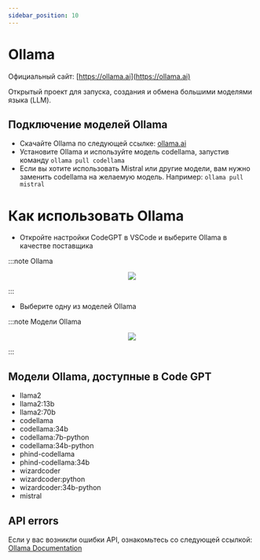 ```yaml
---
sidebar_position: 10
---
```


# Ollama

Официальный сайт: [https://ollama.ai](https://ollama.ai)

Открытый проект для запуска, создания и обмена большими моделями языка (LLM).

## Подключение моделей Ollama
- Скачайте Ollama по следующей ссылке: [ollama.ai](https://ollama.ai/)
- Установите Ollama и используйте модель codellama, запустив команду ```ollama pull codellama```
- Если вы хотите использовать Mistral или другие модели, вам нужно заменить codellama на желаемую модель. Например: ```ollama pull mistral```

# Как использовать Ollama
- Откройте настройки CodeGPT в VSCode и выберите Ollama в качестве поставщика

:::note Ollama
<p align="center">
    <img src="https://github.com/davila7/code-gpt-docs/assets/6216945/ddec585e-84c6-49c4-86ac-be624fbfd9ee" />
</p>
:::

- Выберите одну из моделей Ollama

:::note Модели Ollama
<p align="center">
    <img src="https://github.com/davila7/code-gpt-docs/assets/6216945/1bf08939-60fe-4ad1-b588-898c20f2a8e8" />
</p>
:::

## Модели Ollama, доступные в Code GPT
- llama2
- llama2:13b
- llama2:70b
- codellama
- codellama:34b
- codellama:7b-python
- codellama:34b-python
- phind-codellama
- phind-codellama:34b
- wizardcoder
- wizardcoder:python
- wizardcoder:34b-python
- mistral

## API errors
Если у вас возникли ошибки API, ознакомьтесь со следующей ссылкой: [Ollama Documentation](https://ollama.ai/)
